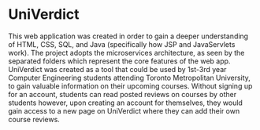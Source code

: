 # UniVerdict
This web application was created in order to gain a deeper understanding of HTML, CSS, SQL, and Java (specifically how JSP and JavaServlets work). The project adopts the microservices architecture, as seen by the separated folders which represent the core features of the web app. UniVerdict was created as a tool that could be used by 1st-3rd year Computer Engineering students attending Toronto Metropolitan University, to gain valuable information on their upcoming courses. Without signing up for an account, students can read posted reviews on courses by other students however, upon creating an account for themselves, they would gain access to a new page on UniVerdict where they can add their own course reviews.
